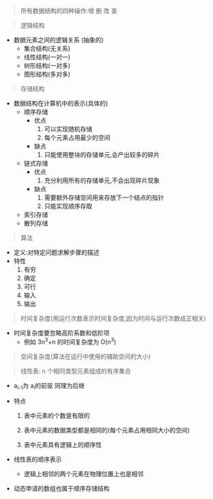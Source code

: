 > 所有数据结构的四种操作:增 删 改 查

> 逻辑结构

- 数据元素之间的逻辑关系 (抽象的)
  - 集合结构(无关系)
  - 线性结构(一对一)
  - 树形结构(一对多)
  - 图形结构(多对多)

> 存储结构

- 数据结构在计算机中的表示(具体的)
  - 顺序存储
    - 优点
      1. 可以实现随机存储
      2. 每个元素占用最少的空间
    - 缺点
      1. 只能使用整块的存储单元,会产出较多的碎片
  - 链式存储
    - 优点
      1. 充分利用所有的存储单元,不会出现碎片现象
    - 缺点
      1. 需要额外存储空间用来存放下一个结点的指针
      2. 只能实现顺序存取
  - 索引存储
  - 散列存储

> 算法

- 定义:对特定问题求解步骤的描述
- 特性
  1. 有穷
  2. 确定
  3. 可行
  4. 输入
  5. 输出

> 时间复杂度(用运行次数表示时间复杂度,因为时间与运行次数成正相关)

- 时间复杂度要忽略高阶系数和低阶项
  - 例如 3n<sup>3</sup>+n 的时间复杂度为 O(n<sup>3</sup>)

> 空间复杂度(算法在运行中使用的辅助空间的大小)

> 线性表: n 个相同类型元素组成的有序集合

- a<sub>i-1</sub>为 a<sub>i</sub>的前驱 同理为后继
- 特点

  1. 表中元素的个数是有限的

  2. 表中元素的数据类型都是相同的(每个元素占用相同大小的空间)

  3. 表中元素具有逻辑上的顺序性

- 线性表的顺序表示

  - 逻辑上相邻的两个元素在物理位置上也是相邻

- 动态申请的数组也属于顺序存储结构
